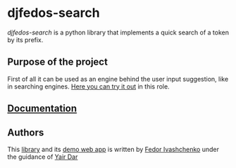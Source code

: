 # djfedos-search

_djfedos-search_ is a python library that implements a quick search of a token by its prefix.

## Purpose of the project
First of all it can be used as an engine behind the user input suggestion, like in searching
engines. [Here you can try it out](http://yairdar.info:8000) in this role.

## [Documentation](https://djfedos.github.io/djfedos-search)

## Authors
This [library](https://github.com/djfedos/djfedos-search/blob/main/lib_search_sdk.py) and its
[demo web app](http://yairdar.info:8000) is written by
[Fedor Ivashchenko](https://www.linkedin.com/in/djfedos) under the guidance 
of [Yair Dar](https://www.linkedin.com/in/yair-dar-62962742)
